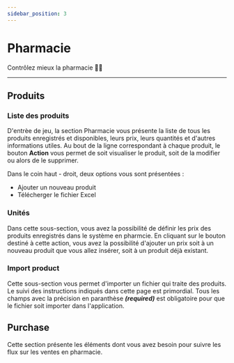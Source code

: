```yaml
---
sidebar_position: 3
---
```


# Pharmacie

Contrôlez mieux la pharmacie 💊🔬

---

## Produits 

### Liste des produits

D'entrèe de jeu, la section Pharmacie vous présente la liste de tous les produits enregistrés et disponibles, leurs prix, leurs quantités et d'autres informations utiles. Au bout de la ligne correspondant à chaque produit, le bouton **Action** vous permet de soit visualiser le produit, soit de la modifier ou alors de le supprimer.

Dans le coin haut - droit, deux options vous sont présentées : 
- Ajouter un nouveau produit
- Télécherger le fichier Excel


### Unités

Dans cette sous-section, vous avez la possibilité de définir les prix des produits enregistrés dans le système en pharmcie. En cliquant sur le bouton destiné à cette action, vous avez la possibilité d'ajouter un prix soit à un nouveau produit que vous allez insérer, soit à un produit déjà existant.

### Import product

Cette sous-section vous permet d'importer un fichier qui traite des produits. Le suivi des instructions indiqués dans cette page est primordial. Tous les champs avec la précision en paranthèse ***(required)*** est obligatoire pour que le fichier soit importer dans l'application.



## Purchase

Cette section présente les éléments dont vous avez besoin pour suivre les flux sur les ventes en pharmacie.